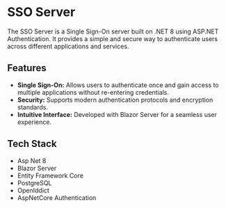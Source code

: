 # SSO Server

The SSO Server is a Single Sign-On server built on .NET 8 using ASP.NET Authentication. It provides a simple and secure way to authenticate users across different applications and services.

## Features

- **Single Sign-On:** Allows users to authenticate once and gain access to multiple applications without re-entering credentials.
- **Security:** Supports modern authentication protocols and encryption standards.
- **Intuitive Interface:** Developed with Blazor Server for a seamless user experience.

## Tech Stack

* Asp Net 8
* Blazor Server
* Entity Framework Core
* PostgreSQL
* OpenIddict
* AspNetCore Authentication
